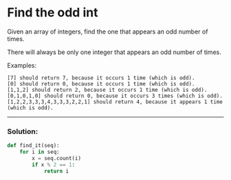 # Find the odd int

Given an array of integers, find the one that appears an odd number of times.

There will always be only one integer that appears an odd number of times.

Examples:

```
[7] should return 7, because it occurs 1 time (which is odd).
[0] should return 0, because it occurs 1 time (which is odd).
[1,1,2] should return 2, because it occurs 1 time (which is odd).
[0,1,0,1,0] should return 0, because it occurs 3 times (which is odd).
[1,2,2,3,3,3,4,3,3,3,2,2,1] should return 4, because it appears 1 time (which is odd).
```

---

### Solution:

```python
def find_it(seq):
    for i in seq:
        x = seq.count(i)
        if x % 2 == 1:
            return i
```
